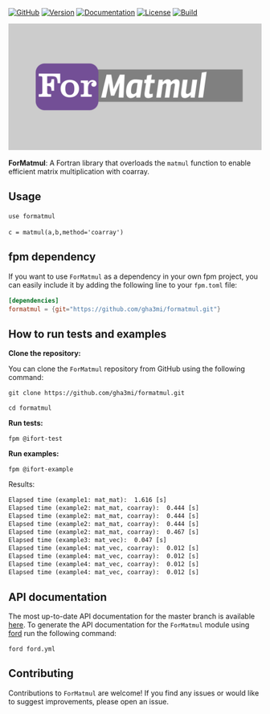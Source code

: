 [![GitHub](https://img.shields.io/badge/GitHub-ForMatmul-blue.svg?style=social&logo=github)](https://github.com/gha3mi/formatmul)
[![Version](https://img.shields.io/github/v/tag/gha3mi/formatmul?color=blue&logo=github&style=flat)](https://github.com/gha3mi/formatmul/releases)
[![Documentation](https://img.shields.io/badge/ford-Documentation%20-blueviolet.svg)](https://gha3mi.github.io/formatmul/)
[![License](https://img.shields.io/github/license/gha3mi/formatmul?color=green)](https://github.com/gha3mi/formatmul/blob/main/LICENSE)
[![Build](https://github.com/gha3mi/formatmul/actions/workflows/ci.yml/badge.svg)](https://github.com/gha3mi/formatmul/actions/workflows/ci.yml)

<img alt="ForMatmul" src="https://github.com/gha3mi/formatmul/raw/main/media/logo.png" width="750">

**ForMatmul**: A Fortran library that overloads the `matmul` function to enable efficient matrix multiplication with coarray.

## Usage
```Fortran
use formatmul

c = matmul(a,b,method='coarray')
```

## fpm dependency

If you want to use `ForMatmul` as a dependency in your own fpm project,
you can easily include it by adding the following line to your `fpm.toml` file:

```toml
[dependencies]
formatmul = {git="https://github.com/gha3mi/formatmul.git"}
```

## How to run tests and examples

**Clone the repository:**

You can clone the `ForMatmul` repository from GitHub using the following command:

```shell
git clone https://github.com/gha3mi/formatmul.git
```

```shell
cd formatmul
```

**Run tests:**

```shell
fpm @ifort-test
```

**Run examples:**

```shell
fpm @ifort-example
```

Results:

```shell
Elapsed time (example1: mat_mat):  1.616 [s]
Elapsed time (example2: mat_mat, coarray):  0.444 [s]
Elapsed time (example2: mat_mat, coarray):  0.444 [s]
Elapsed time (example2: mat_mat, coarray):  0.444 [s]
Elapsed time (example2: mat_mat, coarray):  0.467 [s]
Elapsed time (example3: mat_vec):  0.047 [s]
Elapsed time (example4: mat_vec, coarray):  0.012 [s]
Elapsed time (example4: mat_vec, coarray):  0.012 [s]
Elapsed time (example4: mat_vec, coarray):  0.012 [s]
Elapsed time (example4: mat_vec, coarray):  0.012 [s]
```

## API documentation

The most up-to-date API documentation for the master branch is available
[here](https://gha3mi.github.io/formatmul/).
To generate the API documentation for the `ForMatmul` module using
[ford](https://github.com/Fortran-FOSS-Programmers/ford) run the following
command:

```shell
ford ford.yml
```

## Contributing
Contributions to `ForMatmul` are welcome! If you find any issues or would like to suggest improvements, please open an issue.
